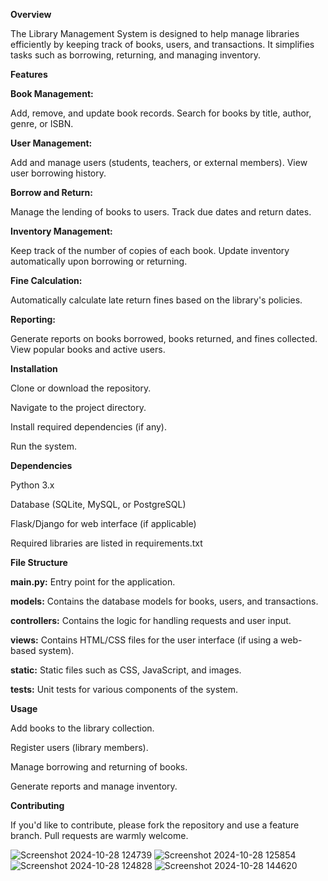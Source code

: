 **Overview**

The Library Management System is designed to help manage libraries efficiently by keeping track of books, users, and transactions. It simplifies tasks such as borrowing, returning, and managing inventory.

**Features**

**Book Management:**

Add, remove, and update book records.
Search for books by title, author, genre, or ISBN.

**User Management:**

Add and manage users (students, teachers, or external members).
View user borrowing history.

**Borrow and Return:**

Manage the lending of books to users.
Track due dates and return dates.

**Inventory Management:**

Keep track of the number of copies of each book.
Update inventory automatically upon borrowing or returning.

**Fine Calculation:**

Automatically calculate late return fines based on the library's policies.

**Reporting:**

Generate reports on books borrowed, books returned, and fines collected.
View popular books and active users.

**Installation**

Clone or download the repository.

Navigate to the project directory.

Install required dependencies (if any).

Run the system.

**Dependencies**

Python 3.x

Database (SQLite, MySQL, or PostgreSQL)

Flask/Django for web interface (if applicable)

Required libraries are listed in requirements.txt

**File Structure**

**main.py:** Entry point for the application.

**models:** Contains the database models for books, users, and transactions.

**controllers:** Contains the logic for handling requests and user input.

**views:** Contains HTML/CSS files for the user interface (if using a web-based system).

**static:** Static files such as CSS, JavaScript, and images.

**tests:** Unit tests for various components of the system.

**Usage**

Add books to the library collection.

Register users (library members).

Manage borrowing and returning of books.

Generate reports and manage inventory.

**Contributing**

If you'd like to contribute, please fork the repository and use a feature branch. Pull requests are warmly welcome.

![Screenshot 2024-10-28 124739](https://github.com/user-attachments/assets/6db458b7-16b3-423e-a0a2-4d24ba69c6b8)
![Screenshot 2024-10-28 125854](https://github.com/user-attachments/assets/765a6a7e-a827-47b0-b1bd-57485b28c77a)
![Screenshot 2024-10-28 124828](https://github.com/user-attachments/assets/37352d3a-15de-42d2-a58f-141c11a07ac1)
![Screenshot 2024-10-28 144620](https://github.com/user-attachments/assets/296ac910-9cde-420e-9848-4135649fc89e)
